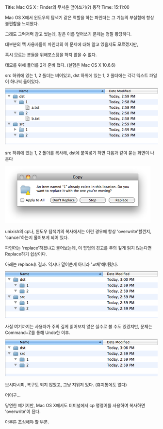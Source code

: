 Title: Mac OS X : Finder의 무서운 덮어쓰기(?) 동작
Time: 15:11:00

Mac OS X에서 윈도우의 탐색기 같은 역할을 하는 파인더는 그 기능의 부실함에 항상 불편함을 느껴왔다.

그래도 그럭저럭 참고 썼는데, 같은 이름 덮어쓰기 문제는 정말 황당하다.

  

대부분의 맥 사용자들이 파인더의 이 문제에 대해 알고 있을지도 모르겠지만,

혹시 모르는 분들을 위해포스팅을 하지 않을 수 없다.

  

  

데모를 위해 폴더를 2개 준비 했다. (실험은 Mac OS X 10.6.6)

src 하위에 있는 1, 2 폴더는 비어있고, dst 하위에 있는 1, 2 폴더에는 각각 텍스트 파일이 하나씩 들어있다.

![](Screen_shot_2011-01-23_at_2.59.41_PM.png)

  

src 하위에 있는 1, 2 폴더를 복사해, dst에 붙여넣기 하면 다음과 같이 묻는 화면이 나온다

![](Screen_shot_2011-01-23_at_3.06.12_PM.png)

unixish의 cp나, 윈도우 탐색기의 복사에서는 이런 경우에 항상 'overwrite'할껀지, 'cancel'하는지 물어보게 되어 있다.

파인더는 'replace'하겠냐고 물어보는데, 이 팝업의 경고를 주의 깊게 읽지 않는다면 Replace하기 쉽상이다.

  

  

아래는 replace후 결과. 역시나 덮어쓴게 아니라 '교체'해버렸다.

![](Screen_shot_2011-01-23_at_3.00.59_PM.png)

  

사실 여기까지는 사용자가 주의 깊게 읽어보지 않은 실수로 볼 수도 있겠지만, 문제는 Command+Z를 통해 Undo한 이후.

![](Screen_shot_2011-01-23_at_3.06.22_PM.png)

  

보시다시피, 복구도 되지 않았고, 그냥 지워져 있다. (휴지통에도 없다)

어이구...

  

  

당연한 얘기지만, Mac OS X에서도 터미널에서 cp 명령어를 사용하여 복사하면 'overwrite'이 된다.

아무튼 조심해야 할 부분.

  

